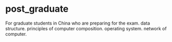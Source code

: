 # post_graduate
For graduate students in China who are preparing for the exam. data structure. principles of computer composition. operating system. network of computer.

